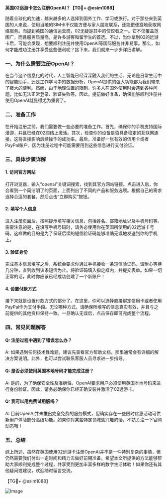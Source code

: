 **英国02远游卡怎么注册OpenAI？【TG💪+ @esim1088】**

随着全球化的加速，越来越多的人选择到国外工作、学习或旅行。对于那些来到英国的人来说，使用当地的SIM卡不仅能方便与家人朋友联系，还能更便捷地获取网络服务。而提到英国的通信运营商，02无疑是其中的佼佼者之一。它不仅覆盖范围广，而且服务质量高，是许多游客和留学生的首选。不过，当你拿到02的远游卡后，可能会发现，想要顺利注册并使用OpenAI等国际服务并非易事。那么，如何才能成功注册并享受这些便利呢？接下来，我们就来一步步详细讲解。

### 一、为什么需要注册OpenAI？

在当今这个信息化的时代，人工智能已经深深融入我们的生活。无论是日常生活中的智能助手，还是工作学习中的数据分析，OpenAI提供的强大功能都为我们带来了极大的便利。然而，由于地理位置的限制，许多人在国外使用时会遇到各种问题，比如无法正常登录、验证失败等。因此，提前做好准备，确保能够顺利注册并使用OpenAI就显得尤为重要了。

### 二、准备工作

在开始注册之前，我们需要做一些必要的准备工作。首先，确保你的手机支持国际漫游，并且已经在02网络上激活。其次，检查你的设备是否具备稳定的互联网连接，这将直接影响后续操作的成功率。最后，准备好一张有效的信用卡或者PayPal账户，因为注册过程中可能需要用到这些信息进行支付验证。

### 三、具体步骤详解

#### 1. 访问官方网站

打开浏览器，输入“openai”关键词搜索，找到其官方网站链接。点击进入后，你会看到一个简洁明了的页面，上面列出了不同的产品和服务选项。根据自己的需求选择合适的套餐，然后点击“立即购买”按钮。

#### 2. 填写个人信息

进入注册页面后，按照提示填写相关信息，包括姓名、邮箱地址以及手机号码等。需要注意的是，在填写手机号码时，请务必使用你在英国所使用的02远游卡号码。这样做的目的是为了保证后续的短信验证码能够准确无误地发送到你的手机上。

#### 3. 验证身份

完成基本信息填写之后，系统会要求你通过手机接收一条短信验证码。请耐心等待几分钟，直到收到该条短信为止。将验证码填入指定框内，并提交表单。如果一切正常的话，此时你应该已经成功创建了一个新账户！

#### 4. 设置付款方式

接下来就是设置付款方式的部分了。在这里，你可以选择直接绑定信用卡或者使用PayPal作为支付手段。无论哪种方式，请确保所填写的信息真实有效，并且与之前提供的其他资料保持一致。一旦确认无误后，点击保存即可完成整个流程。

### 四、常见问题解答

#### Q: 注册过程中遇到了错误怎么办？
A: 如果遇到任何技术性难题，建议先查看官方帮助文档，那里通常会有详细的解决方案说明。此外，也可以尝试联系客服人员寻求进一步指导。

#### Q: 是否必须使用英国本地号码才能完成注册？
A: 是的，为了确保安全性及准确性，OpenAI要求用户必须使用英国本地号码来进行身份验证。因此，请务必确保你已经正确安装并激活了02远游卡。

#### Q: 我可以用免费试用版吗？
A: 目前OpenAI并未推出完全免费的服务模式，但确实存在一些限时优惠活动可供新用户体验部分高级功能。如果你对某些特定领域感兴趣的话，不妨关注一下官网动态哦！

### 五、总结

综上所述，虽然在英国使用02远游卡注册OpenAI并不是一件特别复杂的事情，但仍然需要我们付出一定时间和精力去做好前期准备。希望本文所提供的方法能够帮助大家顺利完成整个过程，并享受到更加丰富多样的数字生活体验！如果你还有其他疑问或建议，欢迎随时留言交流。

【TG💪+ @esim1088】  

![Image](https://i.postimg.cc/4NQfJmqS/Snipaste-2025-05-13-00-14-12.png)